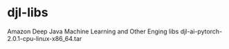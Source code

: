 # djl-libs
Amazon Deep Java Machine Learning and Other Enging libs
djl-ai-pytorch-2.0.1-cpu-linux-x86_64.tar
